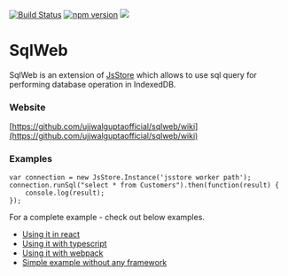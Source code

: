 [![Build Status](https://travis-ci.org/ujjwalguptaofficial/sqlweb.svg?branch=master)](https://travis-ci.org/ujjwalguptaofficial/sqlweb)
[![npm version](https://badge.fury.io/js/sqlweb.svg)](https://badge.fury.io/js/sqlweb)
[![](https://data.jsdelivr.com/v1/package/npm/sqlweb/badge)](https://www.jsdelivr.com/package/npm/sqlweb)

# SqlWeb

SqlWeb is an extension of [JsStore](http://jsstore.net/) which allows to use sql query for performing database operation in IndexedDB.

### Website

[https://github.com/ujjwalguptaofficial/sqlweb/wiki](https://github.com/ujjwalguptaofficial/sqlweb/wiki)

### Examples

```
var connection = new JsStore.Instance('jsstore worker path');
connection.runSql("select * from Customers").then(function(result) {
    console.log(result);
});
```
For a complete example - check out below examples.

* [Using it in react](https://github.com/ujjwalguptaofficial/sqlweb/tree/master/examples/react)
* [Using it with typescript](https://github.com/ujjwalguptaofficial/sqlweb/tree/master/examples/typescript)
* [Using it with webpack](https://github.com/ujjwalguptaofficial/sqlweb/tree/master/examples/webpack)
* [Simple example without any framework](https://github.com/ujjwalguptaofficial/sqlweb/tree/master/examples/simple%20example)
